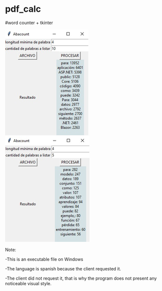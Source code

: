 # pdf_calc
#word counter + tkinter

![image program](pdf_test.jpeg)
![image program](pdf_test2.jpg)


Note: 

-This is an executable file on Windows

-The language is spanish because the client requested it.

-The client did not request it, that is why the program does not present any noticeable visual style.